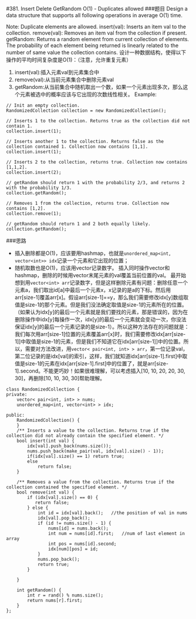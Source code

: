 #381. Insert Delete GetRandom O(1) - Duplicates allowed
###题目
Design a data structure that supports all following operations in average O(1) time.

Note: Duplicate elements are allowed.
insert(val): Inserts an item val to the collection.
remove(val): Removes an item val from the collection if present.
getRandom: Returns a random element from current collection of elements. The probability of each element being returned is linearly related to the number of same value the collection contains.
设计一种数据结构，使得以下操作的平均时间复杂度是O(1)：（注意，允许重复元素）
1. insert(val):插入元素val到元素集合中
2. remove(val):从当前元素集合中删除元素val
3. getRandom:从当前集合中随机取出一个数，如果一个元素出现多次，那么这个元素被选中的概率应该与它出现的次数线性相关。
Example:
```
// Init an empty collection.
RandomizedCollection collection = new RandomizedCollection();

// Inserts 1 to the collection. Returns true as the collection did not contain 1.
collection.insert(1);

// Inserts another 1 to the collection. Returns false as the collection contained 1. Collection now contains [1,1].
collection.insert(1);

// Inserts 2 to the collection, returns true. Collection now contains [1,1,2].
collection.insert(2);

// getRandom should return 1 with the probability 2/3, and returns 2 with the probability 1/3.
collection.getRandom();

// Removes 1 from the collection, returns true. Collection now contains [1,2].
collection.remove(1);

// getRandom should return 1 and 2 both equally likely.
collection.getRandom();
```
###思路
 - 插入删除都是O(1)，应该要用hashmap，也就是`unordered_map<int, vector<int>> idx`记录一个元素和它出现的位置；
 - 随机取数也是O(1)，应该用vector记录数字。
 插入同时操作vector和hashmap，删除的时候用vector末尾元素的val覆盖当前位置的val。
最开始想到用`vector<int> arr`记录数字，但是这样删除元素有问题：删除任意一个元素a，我们取出id[a]中最后一个元素x，x记录的是a的下标。然后用arr[size-1]覆盖arr[x]。假设arr[size-1]==y，那么我们需要修改idx[y]数组取值是size-1的那个元素。但是我们没法确定取值是size-1的元素所在的位置。（如果认为idx[y]的最后一个元素就是我们要找的元素，那是错误的，因为在删除操作中idx[y]每操作一次，idx[y]的最后一个元素就会变动一次，你没法保证idx[y]的最后一个元素记录的是size-1）。所以这种方法存在的问题就是：我们每次用arr[size-1]位置的元素覆盖arr[x]时，我们需要修改idx[arr[size-1]]中取值是size-1的元素，但是我们不知道它在idx[arr[size-1]]中的位置。所以，需要对方法改进，用`vector< pair<int, int> > arr`，第一位记录val，第二位记录的是idx[val]的索引，这样，我们就知道idx[arr[size-1].first]中取值是size-1的元素在idx[arr[size-1].first]中的位置了，就是arr[size-1].second。不能更巧妙！如果很难理解，可以考虑插入[10, 10, 20, 20, 30, 30]，再删除[10, 10, 30, 30]帮助理解。
```
class RandomizedCollection {
private:
    vector< pair<int, int> > nums;
    unordered_map<int, vector<int> > idx;
    
public:
    RandomizedCollection() {
    }
    /** Inserts a value to the collection. Returns true if the collection did not already contain the specified element. */
    bool insert(int val) {
        idx[val].push_back(nums.size());
        nums.push_back(make_pair(val, idx[val].size() - 1));
        if(idx[val].size() == 1) return true;
        else
            return false;
    }
    
    /** Removes a value from the collection. Returns true if the collection contained the specified element. */    
    bool remove(int val) {
        if (idx[val].size() == 0) {
           return false; 
        } else {
            int id = idx[val].back();   //the position of val in nums
            idx[val].pop_back();
            if (id != nums.size() - 1) {
                nums[id] = nums.back();
                int num = nums[id].first;   //num of last element in array
                int pos = nums[id].second;
                idx[num][pos] = id;
            }
            nums.pop_back();
            return true;
        }
        
    }

    int getRandom() {
        int r = rand() % nums.size();
        return nums[r].first;
    }
};
```
